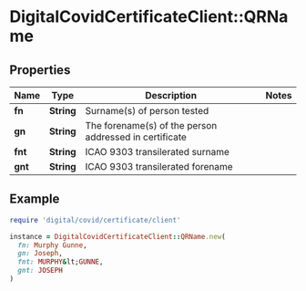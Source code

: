 # DigitalCovidCertificateClient::QRName

## Properties

| Name | Type | Description | Notes |
| ---- | ---- | ----------- | ----- |
| **fn** | **String** | Surname(s) of person tested |  |
| **gn** | **String** | The forename(s) of the person addressed in certificate |  |
| **fnt** | **String** | ICAO 9303 transilerated surname |  |
| **gnt** | **String** | ICAO 9303 transilerated forename |  |

## Example

```ruby
require 'digital/covid/certificate/client'

instance = DigitalCovidCertificateClient::QRName.new(
  fn: Murphy Gunne,
  gn: Joseph,
  fnt: MURPHY&lt;GUNNE,
  gnt: JOSEPH
)
```

